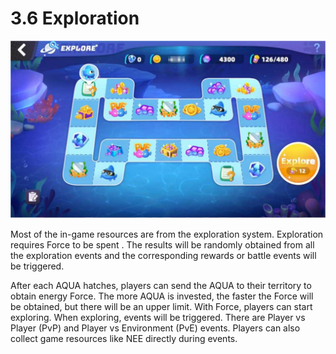# 3.6 Exploration

![alt Exploration](../assets/image8.png)

Most of the in-game resources are from the exploration system. Exploration requires Force to be spent . The results will be randomly obtained from all the exploration events and the corresponding rewards or battle events will be triggered.

After each AQUA hatches, players can send the AQUA to their territory to obtain energy Force. The more AQUA is invested, the faster the Force will be obtained, but there will be an upper limit. With Force, players can start exploring. When exploring, events will be triggered. There are Player vs Player (PvP) and Player vs Environment (PvE) events. Players can also collect game resources like NEE directly during events.